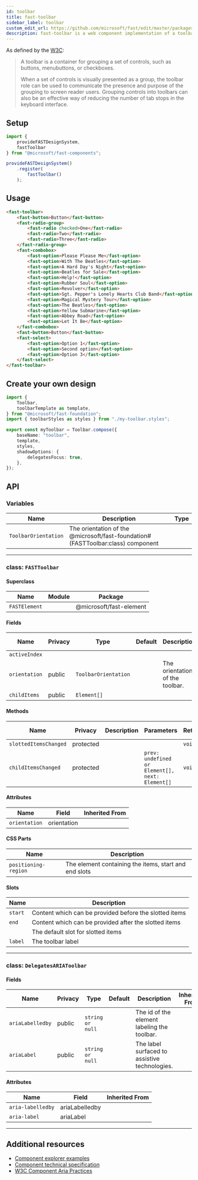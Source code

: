 ```yaml
---
id: toolbar
title: fast-toolbar
sidebar_label: toolbar
custom_edit_url: https://github.com/microsoft/fast/edit/master/packages/web-components/fast-foundation/src/toolbar/README.md
description: fast-toolbar is a web component implementation of a toolbar.
---
```


As defined by the [W3C](https://w3c.github.io/aria-practices/#toolbar):

> A toolbar is a container for grouping a set of controls, such as buttons, menubuttons, or checkboxes.
>
> When a set of controls is visually presented as a group, the toolbar role can be used to communicate the presence and purpose of the grouping to screen reader users. Grouping controls into toolbars can also be an effective way of reducing the number of tab stops in the keyboard interface.

## Setup

```ts
import {
    provideFASTDesignSystem,
    fastToolbar
} from "@microsoft/fast-components";

provideFASTDesignSystem()
    .register(
        fastToolbar()
    );
```

## Usage

```html live
<fast-toolbar>
    <fast-button>Button</fast-button>
    <fast-radio-group>
        <fast-radio checked>One</fast-radio>
        <fast-radio>Two</fast-radio>
        <fast-radio>Three</fast-radio>
    </fast-radio-group>
    <fast-combobox>
        <fast-option>Please Please Me</fast-option>
        <fast-option>With The Beatles</fast-option>
        <fast-option>A Hard Day's Night</fast-option>
        <fast-option>Beatles for Sale</fast-option>
        <fast-option>Help!</fast-option>
        <fast-option>Rubber Soul</fast-option>
        <fast-option>Revolver</fast-option>
        <fast-option>Sgt. Pepper's Lonely Hearts Club Band</fast-option>
        <fast-option>Magical Mystery Tour</fast-option>
        <fast-option>The Beatles</fast-option>
        <fast-option>Yellow Submarine</fast-option>
        <fast-option>Abbey Road</fast-option>
        <fast-option>Let It Be</fast-option>
    </fast-combobox>
    <fast-button>Button</fast-button>
    <fast-select>
        <fast-option>Option 1</fast-option>
        <fast-option>Second option</fast-option>
        <fast-option>Option 3</fast-option>
    </fast-select>
</fast-toolbar>
```

## Create your own design

```ts
import {
    Toolbar,
    toolbarTemplate as template,
} from "@microsoft/fast-foundation";
import { toolbarStyles as styles } from "./my-toolbar.styles";

export const myToolbar = Toolbar.compose({
    baseName: "toolbar",
    template,
    styles,
    shadowOptions: {
        delegatesFocus: true,
    },
});
```

## API



### Variables

| Name                 | Description                                                                     | Type |
| -------------------- | ------------------------------------------------------------------------------- | ---- |
| `ToolbarOrientation` | The orientation of the @microsoft/fast-foundation#(FASTToolbar:class) component |      |

<hr/>



### class: `FASTToolbar`

#### Superclass

| Name          | Module | Package                 |
| ------------- | ------ | ----------------------- |
| `FASTElement` |        | @microsoft/fast-element |

#### Fields

| Name          | Privacy | Type                 | Default | Description                     | Inherited From |
| ------------- | ------- | -------------------- | ------- | ------------------------------- | -------------- |
| `activeIndex` |         |                      |         |                                 |                |
| `orientation` | public  | `ToolbarOrientation` |         | The orientation of the toolbar. |                |
| `childItems`  | public  | `Element[]`          |         |                                 |                |

#### Methods

| Name                  | Privacy   | Description | Parameters                                      | Return | Inherited From |
| --------------------- | --------- | ----------- | ----------------------------------------------- | ------ | -------------- |
| `slottedItemsChanged` | protected |             |                                                 | `void` |                |
| `childItemsChanged`   | protected |             | `prev: undefined or Element[], next: Element[]` | `void` |                |

#### Attributes

| Name          | Field       | Inherited From |
| ------------- | ----------- | -------------- |
| `orientation` | orientation |                |

#### CSS Parts

| Name                 | Description                                           |
| -------------------- | ----------------------------------------------------- |
| `positioning-region` | The element containing the items, start and end slots |

#### Slots

| Name    | Description                                            |
| ------- | ------------------------------------------------------ |
| `start` | Content which can be provided before the slotted items |
| `end`   | Content which can be provided after the slotted items  |
|         | The default slot for slotted items                     |
| `label` | The toolbar label                                      |

<hr/>

### class: `DelegatesARIAToolbar`

#### Fields

| Name             | Privacy | Type             | Default | Description                                   | Inherited From |
| ---------------- | ------- | ---------------- | ------- | --------------------------------------------- | -------------- |
| `ariaLabelledby` | public  | `string or null` |         | The id of the element labeling the toolbar.   |                |
| `ariaLabel`      | public  | `string or null` |         | The label surfaced to assistive technologies. |                |

#### Attributes

| Name              | Field          | Inherited From |
| ----------------- | -------------- | -------------- |
| `aria-labelledby` | ariaLabelledby |                |
| `aria-label`      | ariaLabel      |                |

<hr/>


## Additional resources

* [Component explorer examples](https://explore.fast.design/components/fast-toolbar)
* [Component technical specification](https://github.com/microsoft/fast/blob/master/packages/web-components/fast-foundation/src/toolbar/toolbar.spec.md)
* [W3C Component Aria Practices](https://w3c.github.io/aria-practices/#toolbar)
